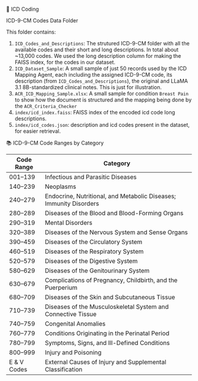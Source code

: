 📁 ICD Coding

ICD-9-CM Codes Data Folder

This folder contains:
1. `ICD_Codes_and_Descriptions`: The strutured ICD-9-CM folder with all the available codes and their short and long descriptions. In total about ~13,000 codes. We used the long description column for making the FAISS index, for the codes in our dataset.
2. `ICD_Dataset_Sample`: A small sample of just 50 records used by the ICD Mapping Agent, each including the assigned ICD-9-CM code, its description (from `ICD_Codes_and_Descriptions`), the original and LLaMA 3.1 8B-standardized clinical notes. This is just for illustration.
3. `ACR_ICD_Mapping_Sample.xlsx`: A small sample for condition `Breast Pain` to show how the document is structured and the mapping being done by the `ACR_Criteria_Checker`
4. `index/icd_index.faiss`: FAISS index of the encoded icd code long descriptions.
5.  `index/icd_codes.json`: description and icd codes present in the dataset, for easier retrieval.

📚 ICD-9-CM Code Ranges by Category

| Code Range  | Category                                                           |
| ----------- | ------------------------------------------------------------------ |
| 001–139     | Infectious and Parasitic Diseases                                  |
| 140–239     | Neoplasms                                                          |
| 240–279     | Endocrine, Nutritional, and Metabolic Diseases; Immunity Disorders |
| 280–289     | Diseases of the Blood and Blood-Forming Organs                     |
| 290–319     | Mental Disorders                                                   |
| 320–389     | Diseases of the Nervous System and Sense Organs                    |
| 390–459     | Diseases of the Circulatory System                                 |
| 460–519     | Diseases of the Respiratory System                                 |
| 520–579     | Diseases of the Digestive System                                   |
| 580–629     | Diseases of the Genitourinary System                               |
| 630–679     | Complications of Pregnancy, Childbirth, and the Puerperium         |
| 680–709     | Diseases of the Skin and Subcutaneous Tissue                       |
| 710–739     | Diseases of the Musculoskeletal System and Connective Tissue       |
| 740–759     | Congenital Anomalies                                               |
| 760–779     | Conditions Originating in the Perinatal Period                     |
| 780–799     | Symptoms, Signs, and Ill-Defined Conditions                        |
| 800–999     | Injury and Poisoning                                               |
| E & V Codes | External Causes of Injury and Supplemental Classification          |
